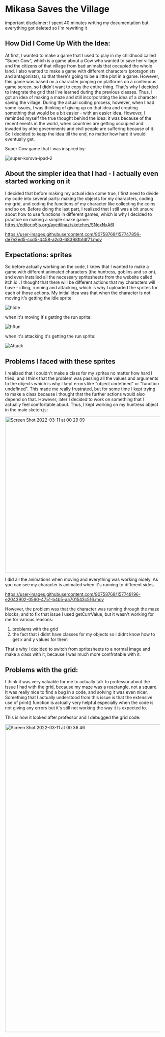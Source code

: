 # Mikasa Saves the Village

important disclaimer: I spent 40 minutes writing my documentation but everything got deleted so I'm rewriting it

## How Did I Come Up With the Idea:
At first, I wanted to make a game that I used to play in my childhood called "Super Cow", which is a game about a Cow who wanted to save her village and the citizens of that village from bad animals that occupied the whole land. I also wanted to make a game with different characters (protagonists and antagonists), so that there's going to be a little plot in a game. However, this game was based on a character jumping on platforms on a continuous game screen, so I didn't want to copy the entire thing. That's why I decided to integrate the grid that I've learned during the previous classes. Thus, I got an idea of making a maze and still incorporating the idea of a character saving the village. During the actual coding process, however, when I had some issues, I was thinking of giving up on that idea and creating something that would be a bit easier - with an easier idea. However, I reminded myself the true thought behind the idea: it was because of the recent events in the world, when countries are getting occupied and invaded by othe governments and civil people are suffering because of it. So I decided to keep the idea till the end, no matter how hard it would eventually get.

Super Cow game that I was inspired by:

![super-korova-ipad-2](https://user-images.githubusercontent.com/90758768/157747455-6c9025c3-0a3b-4a31-bdd6-cb599da02e62.jpg)

## About the simpler idea that I had - I actually even started working on it
I decided that before making my actual idea come true, I first need to divide my code into several parts: making the objects for my characters, coding my grid, and coding the functions of my character like collecting the coins and so on. Before doing the last part, I realized that I still was a bit unsure about how to use functions in different games, which is why I decided to practice on making a simple snake game:
https://editor.p5js.org/ayedilnaz/sketches/SNoxNxA6I

https://user-images.githubusercontent.com/90758768/157747856-de7e2ed5-ccd5-4458-a2d3-68398fb1df71.mov

## Expectations: sprites
So before actually working on the code, I knew that I wanted to make a game with different animated characters (the huntress, goblins and so on), and even installed all the necessary spritesheets from the website called itch.io . I thought that there will be different actions that my characters will have - idling, running and attacking, which is why I uploaded the sprites for each of those actions. My initial idea was that when the character is not moving it's getting the idle sprite:

![hIdle](https://user-images.githubusercontent.com/90758768/157748385-f04ed364-2080-4c36-ab67-fa4ca8fbb894.png)

when it's moving it's getting the run sprite:

![hRun](https://user-images.githubusercontent.com/90758768/157748438-95a93c2d-689c-4dab-ad51-51454c02aa86.png)

when it's attacking it's getting the run sprite:

![Attack](https://user-images.githubusercontent.com/90758768/157748486-bc028b86-7cd0-47eb-9cc3-0d001ba0a29e.png)

## Problems I faced with these sprites
I realized that I couldn't make a class for my sprites no matter how hard I tried, and I think that the problem was passing all the values and arguments to the objects which is why I kept errors like "object undefined" or "function undefined". This made me really frustrated, but for some time I kept trying to make a class because i thought that the further actions would also depend on that. However, later I decided to work on something that I actually feel comfortable about. Thus, I kept working on my huntress object in the main sketch.js:

<img width="506" alt="Screen Shot 2022-03-11 at 00 29 09" src="https://user-images.githubusercontent.com/90758768/157749125-bea13501-f3f0-405d-bc3f-5df5acf8ffdd.png">

I did all the animations when moving and everything was working nicely. As you can see my character is animated when it's running to different sides.

https://user-images.githubusercontent.com/90758768/157749196-e2043902-0560-4751-b4b5-aa701543c516.mov

However, the problem was that the character was running through the maze blocks, and to fix that issue I used getCurrValue, but it wasn't working for me for various reasons:
1) problems with the grid
2) the fact that i didnt have classes for my objects so i didnt know how to get x and y values for them

That's why I decided to switch from spritesheets to a normal image and make a class with it, because I was much more comfrotable with it.

## Problems with the grid:
I think it was very valuable for me to actually talk to professor about the issue I had with the grid, because my maze was a reactangle, not a square. It was really nice to find a bug in a code, and solving it was even nicer. Something that I actually understood from this issue is that the extensive use of print() function is actually very helpful especially when the code is not giving any errors but it's still not working the way it is expected to.

This is how it looked after professor and I debugged the grid code:

<img width="1000" alt="Screen Shot 2022-03-11 at 00 36 46" src="https://user-images.githubusercontent.com/90758768/157750149-06170020-05da-4944-b0f9-83e621402b92.png">
